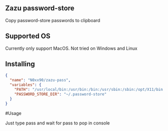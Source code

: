 ## Zazu password-store

Copy password-store passwords to clipboard

## Supported OS 
Currently only support MacOS. Not tried on Windows and Linux

## Installing

~~~ json
{
  "name": "N0xx90/zazu-pass",
  "variables": {
    "PATH": "/usr/local/bin:/usr/bin:/bin:/usr/sbin:/sbin:/opt/X11/bin:/usr/local/MacGPG2/bin",
    "PASSWORD_STORE_DIR": "~/.password-store"
  }
}
~~~


#Usage 

Just type pass and wait for pass to pop in console
